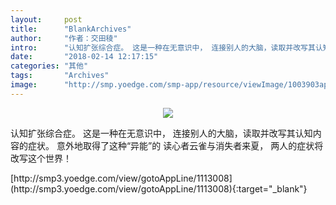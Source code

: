 ```yaml
---
layout:     post
title:      "BlankArchives"
author:     "作者：交田稜"
intro:      "认知扩张综合症。 这是一种在无意识中， 连接别人的大脑，读取并改写其认知内容的症状。 意外地取得了这种“异能”的 读心者云雀与消失者来夏， 两人的症状将改写这个世界！"
date:       "2018-02-14 12:17:15"
categories: "其他"
tags:       "Archives"
image:      "http://smp.yoedge.com/smp-app/resource/viewImage/1003903appline.png"
---
```

<div style="text-align: center">
<p><img src="http://smp.yoedge.com/smp-app/resource/viewImage/1003903appline.png"/></p>
</div>
<p class="post-meta">
<span>认知扩张综合症。 这是一种在无意识中， 连接别人的大脑，读取并改写其认知内容的症状。 意外地取得了这种“异能”的 读心者云雀与消失者来夏， 两人的症状将改写这个世界！</span>
</p>
[http://smp3.yoedge.com/view/gotoAppLine/1113008](http://smp3.yoedge.com/view/gotoAppLine/1113008){:target="_blank"}


